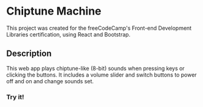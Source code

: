 # Chiptune Machine

This project was created for the freeCodeCamp's Front-end Development Libraries certification, using React and Bootstrap.

## Description

This web app plays chiptune-like (8-bit) sounds when pressing keys or clicking the buttons. 
It includes a volume slider and switch buttons to power off and on and change sounds set.

### Try it!
